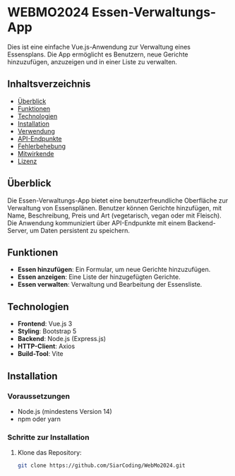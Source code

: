 # WEBMO2024 Essen-Verwaltungs-App

Dies ist eine einfache Vue.js-Anwendung zur Verwaltung eines Essensplans. Die App ermöglicht es Benutzern, neue Gerichte hinzuzufügen, anzuzeigen und in einer Liste zu verwalten.

## Inhaltsverzeichnis

- [Überblick](#überblick)
- [Funktionen](#funktionen)
- [Technologien](#technologien)
- [Installation](#installation)
- [Verwendung](#verwendung)
- [API-Endpunkte](#api-endpunkte)
- [Fehlerbehebung](#fehlerbehebung)
- [Mitwirkende](#mitwirkende)
- [Lizenz](#lizenz)

## Überblick

Die Essen-Verwaltungs-App bietet eine benutzerfreundliche Oberfläche zur Verwaltung von Essensplänen. Benutzer können Gerichte hinzufügen, mit Name, Beschreibung, Preis und Art (vegetarisch, vegan oder mit Fleisch). Die Anwendung kommuniziert über API-Endpunkte mit einem Backend-Server, um Daten persistent zu speichern.

## Funktionen

- **Essen hinzufügen**: Ein Formular, um neue Gerichte hinzuzufügen.
- **Essen anzeigen**: Eine Liste der hinzugefügten Gerichte.
- **Essen verwalten**: Verwaltung und Bearbeitung der Essensliste.

## Technologien

- **Frontend**: Vue.js 3
- **Styling**: Bootstrap 5
- **Backend**: Node.js (Express.js)
- **HTTP-Client**: Axios
- **Build-Tool**: Vite

## Installation

### Voraussetzungen

- Node.js (mindestens Version 14)
- npm oder yarn

### Schritte zur Installation

1. Klone das Repository:
   ```bash
   git clone https://github.com/SiarCoding/WebMo2024.git
